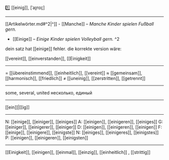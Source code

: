 1️⃣ [[einig]], [ˈaɪ̯nɪç]

---
[[Artikelwörter.md#^2|^]] - [[Manche]] – *Manche Kinder spielen Fußball gern.*
- [[Einige]] – *Einige Kinder spielen Volleyball gern.* ^2
 


dein satz hat [[einige]] fehler. die korrekte version wäre:

[[vereint]], [[einverstanden]], [[Einigkeit]]

---
= [[übereinstimmend]], [[einheitlich]], [[vereint]]
≈ [[gemeinsam]], [[harmonisch]], [[friedlich]]
≠ [[uneinig]], [[zerstritten]], [[getrennt]]

---
some, several, united
несколько, единый

---
[[ein]]|[[ig]]

---
N: [[einige]], [[einiger]], [[einiges]]
A: [[einigen]], [[einigeren]], [[einiges]]
G: [[einiger]], [[einigerer]], [[einiger]]
D: [[einigen]], [[einigeren]], [[einigen]]
F: [[einige]], [[einigere]], [[einigste]]
N: [[einiges]], [[einigeres]], [[einigstes]]
P: [[einigen]], [[einigeren]], [[einigsten]]

---
[[Einigkeit]], [[einigen]], [[einmal]], [[einzig]], [[einheitlich]]
, [[strittig]]